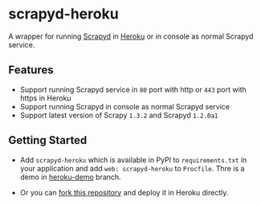 # scrapyd-heroku

A wrapper for running [Scrapyd](https://github.com/scrapy/scrapyd) in [Heroku](https://heroku.com/) or in console as normal Scrapyd service.

## Features

- Support running Scrapyd service in ```80``` port with http or ```443``` port with https in Heroku
- Support running Scrapyd in console as normal Scrapyd service
- Support latest version of Scrapy ```1.3.2``` and Scrapyd ```1.2.0a1```
    
## Getting Started

- Add ```scrapyd-heroku``` which is available in PyPI to ```requirements.txt``` in your application and add ```web: scrapyd-heroku``` to ```Procfile```. Thre is a demo in [heroku-demo](https://github.com/jxltom/scrapyd-heroku/tree/heroku-demo) branch.

- Or you can [fork this repository](https://github.com/jxltom/scrapyd-heroku#fork-destination-box) and deploy it in Heroku directly.
